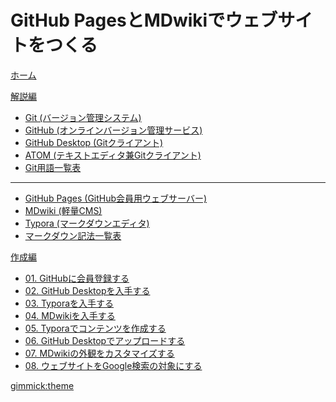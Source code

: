 # GitHub PagesとMDwikiでウェブサイトをつくる

[<i class="fas fa-home"></i> ホーム](index.md)

[解説編]()

* [Git (バージョン管理システム)](git.md)
* [GitHub (オンラインバージョン管理サービス)](github.md)
* [GitHub Desktop (Gitクライアント)](githubdesktop.md)
* [ATOM (テキストエディタ兼Gitクライアント)](atom.md)
* [Git用語一覧表](gitglossary.md)
---
* [GitHub Pages (GitHub会員用ウェブサーバー)](githubpages.md)
* [MDwiki (軽量CMS)](mdwiki.md)
* [Typora (マークダウンエディタ)](typora.md)
* [マークダウン記法一覧表](markdownglossary.md)

[作成編]()

* [01. GitHubに会員登録する](practice.md)
* [02. GitHub Desktopを入手する](practice.md)
* [03. Typoraを入手する](practice.md)
* [04. MDwikiを入手する](practice.md)
* [05. Typoraでコンテンツを作成する](practice.md)
* [06. GitHub Desktopでアップロードする](practice.md)
* [07. MDwikiの外観をカスタマイズする](practice07.md)
* [08. ウェブサイトをGoogle検索の対象にする](practice.md)

[gimmick:theme](cosmo)